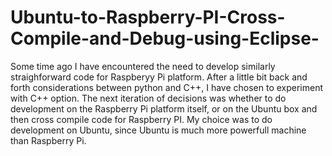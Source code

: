 # Ubuntu-to-Raspberry-PI-Cross-Compile-and-Debug-using-Eclipse-
Some time ago I have encountered the need to develop similarly straighforward code for Raspberyy Pi platform. After a little bit back and forth considerations between python and C++, I have chosen to experiment with C++ option.
The next iteration of decisions was whether to do development on the Raspberry Pi platform itself, or on the Ubuntu box and then cross compile code for Raspberry PI. My choice was to do development on Ubuntu, since Ubuntu is much more powerfull machine than Raspberry Pi.
